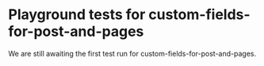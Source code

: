 # Playground tests for custom-fields-for-post-and-pages
We are still awaiting the first test run for custom-fields-for-post-and-pages.
